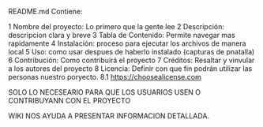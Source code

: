 README.md
Contiene:

1 Nombre del proyecto: Lo primero que la gente lee
2 Descripción: descripcion clara y breve
3 Tabla de Contenido: Permite navegar mas rapidamente
4 Instalación: proceso para ejecutar los archivos de manera local
5 Uso: como usar despues de haberlo instalado (capturas de pnatalla)
6 Contribución: Como contribuirá el proyecto
7 Créditos: Resaltar y vinvular a los autores del proyecto
8 Licencia: Definir con que fin podrán utilizar las personas nuestro poryecto.
  8.1 https://choosealicense.com
  
  SOLO LO NECESEARIO PARA QUE LOS USUARIOS USEN O CONTRIBUYANN CON EL PROYECTO
  
  
 WIKI NOS AYUDA A PRESENTAR INFORMACION DETALLADA.
